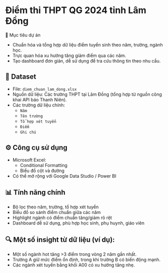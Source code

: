 # Điểm thi THPT QG 2024 tỉnh Lâm Đồng

📌 Mục tiêu dự án
- Chuẩn hóa và tổng hợp dữ liệu điểm tuyển sinh theo năm, trường, ngành học.
- Trực quan hóa xu hướng tăng giảm điểm qua các năm.
- Tạo dashboard đơn giản, dễ sử dụng để tra cứu thông tin theo nhu cầu.

## 📁 Dataset
- File: `diem_chuan_lam_dong.xlsx`
- Nguồn dữ liệu: Các trường THPT tại Lâm Đồng (tổng hợp từ nguồn công khai API báo Thanh Niên).
- Các trường dữ liệu chính:
  - `Năm`
  - `Tên trường`
  - `Tổ hợp xét tuyển`
  - `Điểm`
  - `Ghi chú`

## ⚙️ Công cụ sử dụng
- Microsoft Excel:   
  - Conditional Formatting  
  - Biểu đồ cột và đường  
- Có thể mở rộng với Google Data Studio / Power BI

## 📊 Tính năng chính
- Bộ lọc theo năm, trường, tổ hợp xét tuyển
- Biểu đồ so sánh điểm chuẩn giữa các năm
- Highlight ngành có điểm chuẩn tăng/giảm rõ rệt
- Dashboard dễ sử dụng, phù hợp học sinh, phụ huynh, giáo viên

## 🔍 Một số insight từ dữ liệu (ví dụ):
- Một số ngành hot tăng >3 điểm trong vòng 2 năm gần nhất.
- Trường A giữ mức điểm ổn định, trong khi trường B có biến động mạnh.
- Các ngành xét tuyển bằng khối A00 có xu hướng tăng nhẹ.
